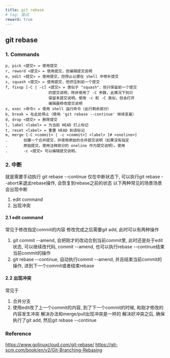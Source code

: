 ```yaml
---
title: git rebase
# tag: 面试
reward: true
---
```


## git rebase
<!-- more -->

### 1. Commands
```
p, pick <提交> = 使用提交 
r, reword <提交> = 使用提交，但编辑提交说明 
e, edit <提交> = 使用提交，但停止以便在 shell 中修补提交 
s, squash <提交> = 使用提交，但挤压到前一个提交 
f, fixup [-C | -c] <提交> = 类似于 "squash"，但只保留前一个提交 
                   的提交说明，除非使用了 -C 参数，此情况下则只 
                   保留本提交说明。使用 -c 和 -C 类似，但会打开 
                   编辑器修改提交说明 
x, exec <命令> = 使用 shell 运行命令（此行剩余部分） 
b, break = 在此处停止（使用 'git rebase --continue' 继续变基） 
d, drop <提交> = 删除提交 
l, label <label> = 为当前 HEAD 打上标记 
t, reset <label> = 重置 HEAD 到该标记 
m, merge [-C <commit> | -c <commit>] <label> [# <oneline>] 
.       创建一个合并提交，并使用原始的合并提交说明（如果没有指定 
.       原始提交，使用注释部分的 oneline 作为提交说明）。使用 
.       -c <提交> 可以编辑提交说明。
```

### 2. 中断
就是需要手动执行 git rebase --continue
仅在中断状态下, 可以执行git rebase --abort来退出rebase操作, 会恢复到rebase之前的状态
以下两种常见的场景场景会出现中断
1. edit command
2. 出现冲突

#### 2.1 edit command
常见于修改指定commit的内容
修改完成之后需要git add, 此时可以有两种操作
1. git commit --amend, 会把刚才的改动合到当前commit里, 此时还是处于edit状态, 可以继续改代码, commit --amend, 也可以执行rebase --continue结束当前commit的操作
2. git rebase --continue, 自动执行commit --amend, 并且结束当前commit的操作, 进到下一个commit或者结束rebase

#### 2.2 出现冲突
常见于
1. 合并分支
2. 使用edit改了上一个commit的内容, 到了下一个commit的时候, 和刚才修改的内容发生冲突
解决办法和merge/pull出现冲突是一样的
解决好冲突之后, 确保执行了git add, 然后git rebase --continue

### Reference
https://www.golinuxcloud.com/git-rebase/
https://git-scm.com/book/en/v2/Git-Branching-Rebasing
